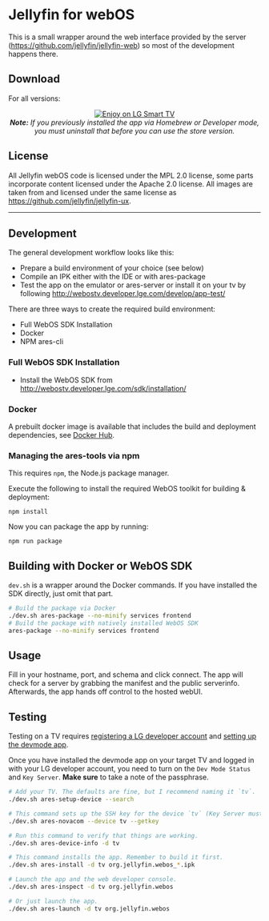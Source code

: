 
# Jellyfin for webOS
This is a small wrapper around the web interface provided by the server (https://github.com/jellyfin/jellyfin-web) so most of the development happens there.


## Download

For all versions:
<p align="center">
<a href="https://us.lgappstv.com/main/tvapp/detail?appId=1030579"><img alt="Enjoy on LG Smart TV" src="https://repo.jellyfin.org/releases/other/lg-badge/LG_BADGE_greyborders_135x40.png"/></a>
<br/>
<em><strong>Note:</strong> If you previously installed the app via Homebrew or Developer mode, you must uninstall that before you can use the store version.</em>
</p>


## License
All Jellyfin webOS code is licensed under the MPL 2.0 license, some parts incorporate content licensed under the Apache 2.0 license. All images are taken from and licensed under the same license as https://github.com/jellyfin/jellyfin-ux.

---

## Development

The general development workflow looks like this:

- Prepare a build environment of your choice (see below)
- Compile an IPK either with the IDE or with ares-package
- Test the app on the emulator or ares-server or install it on your tv by following http://webostv.developer.lge.com/develop/app-test/

There are three ways to create the required build environment:

- Full WebOS SDK Installation
- Docker
- NPM ares-cli

### Full WebOS SDK Installation

- Install the WebOS SDK from http://webostv.developer.lge.com/sdk/installation/

### Docker

A prebuilt docker image is available that includes the build and deployment dependencies, see [Docker Hub](https://ghcr.io/oddstr13/docker-tizen-webos-sdk).

### Managing the ares-tools via npm

This requires `npm`, the Node.js package manager.

Execute the following to install the required WebOS toolkit for building & deployment:

`npm install`

Now you can package the app by running:

`npm run package`

## Building with Docker or WebOS SDK

`dev.sh` is a wrapper around the Docker commands. If you have installed the SDK directly, just omit that part.

```sh
# Build the package via Docker
./dev.sh ares-package --no-minify services frontend
# Build the package with natively installed WebOS SDK
ares-package --no-minify services frontend
```

## Usage
Fill in your hostname, port, and schema and click connect. The app will check for a server by grabbing the manifest and the public serverinfo.
Afterwards, the app hands off control to the hosted webUI.


## Testing
Testing on a TV requires [registering a LG developer account](https://webostv.developer.lge.com/develop/app-test/preparing-account/) and [setting up the devmode app](https://webostv.developer.lge.com/develop/app-test/using-devmode-app/).

Once you have installed the devmode app on your target TV and logged in with your LG developer account, you need to turn on the `Dev Mode Status` and `Key Server`.
**Make sure** to take a note of the passphrase.

```sh
# Add your TV. The defaults are fine, but I recommend naming it `tv`.
./dev.sh ares-setup-device --search

# This command sets up the SSH key for the device `tv` (Key Server must be running)
./dev.sh ares-novacom --device tv --getkey

# Run this command to verify that things are working.
./dev.sh ares-device-info -d tv

# This command installs the app. Remember to build it first.
./dev.sh ares-install -d tv org.jellyfin.webos_*.ipk

# Launch the app and the web developer console.
./dev.sh ares-inspect -d tv org.jellyfin.webos

# Or just launch the app.
./dev.sh ares-launch -d tv org.jellyfin.webos
```
